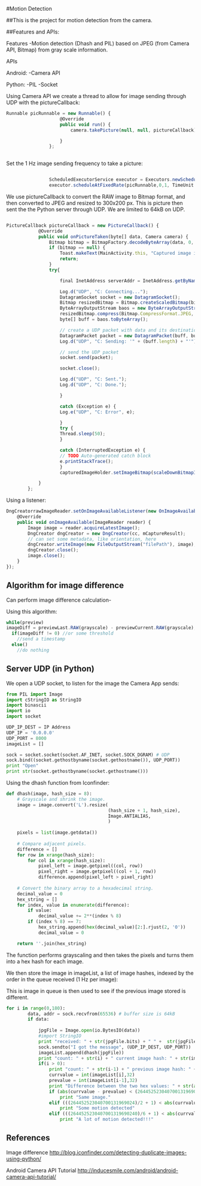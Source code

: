 #Motion Detection

##This is the project for motion detection from the camera. 

##Features and APIs:

Features
-Motion detection (Dhash and PIL) based on JPEG (from Camera API, Bitmap) from gray scale information.

APIs

Android:
-Camera API

Python:
-PIL
-Socket

Using Camera API we create a thread to allow for image sending through UDP with the pictureCallback:
```javascript
Runnable picRunnable = new Runnable() {
                    @Override
                    public void run() {
                        camera.takePicture(null, null, pictureCallback);

                    }
                };
                
```
Set the 1 Hz image sending frequency to take a picture:
```javascript

                ScheduledExecutorService executor = Executors.newScheduledThreadPool(1);
                executor.scheduleAtFixedRate(picRunnable,0,1, TimeUnit.SECONDS);
```
We use pictureCallback to convert the RAW image to Bitmap format, and then converted to JPEG and resized to 300x200 px.
This is picture then sent the the Python server through UDP. We are limited to 64kB on UDP.

```javascript

PictureCallback pictureCallback = new PictureCallback() {
            @Override
            public void onPictureTaken(byte[] data, Camera camera) {
                Bitmap bitmap = BitmapFactory.decodeByteArray(data, 0, data.length);
                if (bitmap == null) {
                    Toast.makeText(MainActivity.this, "Captured image is empty", Toast.LENGTH_LONG).show();
                    return;
                }
                try{

                    final InetAddress serverAddr = InetAddress.getByName("IP ADDRESS");

                    Log.d("UDP", "C: Connecting...");
                    DatagramSocket socket = new DatagramSocket();
                    Bitmap resizedBitmap = Bitmap.createScaledBitmap(bitmap,300,200,true);
                    ByteArrayOutputStream baos = new ByteArrayOutputStream();
                    resizedBitmap.compress(Bitmap.CompressFormat.JPEG, 80, baos);
                    byte[] buff = baos.toByteArray();

                    // create a UDP packet with data and its destination ip & port
                    DatagramPacket packet = new DatagramPacket(buff, buff.length, serverAddr, 8000);
                    Log.d("UDP", "C: Sending: '" + (buff.length) + "'");

                    // send the UDP packet
                    socket.send(packet);

                    socket.close();

                    Log.d("UDP", "C: Sent.");
                    Log.d("UDP", "C: Done.");

                    }

                    catch (Exception e) {
                    Log.e("UDP", "C: Error", e);

                    }
                    try {
                    Thread.sleep(50);
                    }

                    catch (InterruptedException e) {
                    // TODO Auto-generated catch block
                    e.printStackTrace();
                    }
                    capturedImageHolder.setImageBitmap(scaleDownBitmapImage(bitmap, 300, 200));

            }
        };

```


Using a listener:

```javascript
DngCreatorrawImageReader.setOnImageAvailableListener(new OnImageAvailableListener() {
    @Override
    public void onImageAvailable(ImageReader reader) {
        Image image = reader.acquireLatestImage();
        DngCreator dngCreator = new DngCreator(cc, mCaptureResult);
        // can set some metadata, like orientation, here
        dngCreator.writeImage(new FileOutputStream("filePath"), image);
        dngCreator.close();
        image.close();
    }
});
```
## Algorithm for image difference

Can perform image difference calculation-

Using this algorithm:

```javascript
while(preview)
imageDiff = previewLast.RAW(grayscale) - previewCurrent.RAW(grayscale);
  if(imageDiff != 0) //or some threshold
    //send a timestamp
  else()
    //do nothing
```  
  
## Server UDP (in Python)

We open a UDP socket, to listen for the image the Camera App sends:
```python
from PIL import Image
import cStringIO as StringIO
import binascii
import io
import socket

UDP_IP_DEST = IP Address
UDP_IP = '0.0.0.0'
UDP_PORT = 8000
imageList = []

sock = socket.socket(socket.AF_INET, socket.SOCK_DGRAM) # UDP
sock.bind((socket.gethostbyname(socket.gethostname()), UDP_PORT))
print "Open"
print str(socket.gethostbyname(socket.gethostname()))
``` 

Using the dhash function from Iconfinder:

```python
def dhash(image, hash_size = 8):
    # Grayscale and shrink the image.
    image = image.convert('L').resize(
                                      (hash_size + 1, hash_size),
                                      Image.ANTIALIAS,
                                      )
        
    pixels = list(image.getdata())
        
    # Compare adjacent pixels.
    difference = []
    for row in xrange(hash_size):
        for col in xrange(hash_size):
            pixel_left = image.getpixel((col, row))
            pixel_right = image.getpixel((col + 1, row))
            difference.append(pixel_left > pixel_right)
    
    # Convert the binary array to a hexadecimal string.
    decimal_value = 0
    hex_string = []
    for index, value in enumerate(difference):
        if value:
            decimal_value += 2**(index % 8)
        if (index % 8) == 7:
            hex_string.append(hex(decimal_value)[2:].rjust(2, '0'))
            decimal_value = 0

    return ''.join(hex_string)
``` 
The function performs grayscaling and then takes the pixels and turns them into a hex hash for each image.

We then store the image in imageList, a list of image hashes, indexed by the order in the queue received (1 Hz per image):

This is image in queue is then used to see if the previous image stored is different.

```python
for i in range(0,180):
        data, addr = sock.recvfrom(65536) # buffer size is 64kB
        if data:
        
            jpgFile = Image.open(io.BytesIO(data))
            #import StringIO
            print "received: " + str(jpgFile.bits) + " " +  str(jpgFile.size) + " " +  str(jpgFile.format) + " " + dhash(jpgFile) + "\n"
            sock.sendto("I got the message", (UDP_IP_DEST, UDP_PORT))
            imageList.append(dhash(jpgFile))
            print "count: " + str(i) + " current image hash: " + str(imageList[i])
            if(i > 0):
                print "count: " + str(i-1) + " previous image hash: " + str(imageList[i-1])
                currvalue = int(imageList[i],32)
                prevalue = int(imageList[i-1],32)
                print "Difference between the two hex values: " + str(abs(currvalue - prevalue))
                if (abs(currvalue - prevalue) < (264452523040700131969024)/2):
                    print "Same image."
                elif (((264452523040700131969024)/2 + 1) < abs(currvalue - prevalue) < (2644525230407001319690240)/6):
                    print "Some motion detected"
                elif (((2644525230407001319690240)/6 + 1) < abs(currvalue - prevalue)):
                    print "A lot of motion detected!!!"

``` 

## References

Image difference
http://blog.iconfinder.com/detecting-duplicate-images-using-python/

Android Camera API Tutorial
http://inducesmile.com/android/android-camera-api-tutorial/


  
